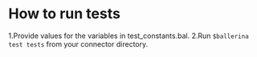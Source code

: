 # How to run tests

1.Provide values for the variables in test_constants.bal.
2.Run ```$ballerina test tests``` from your connector directory.